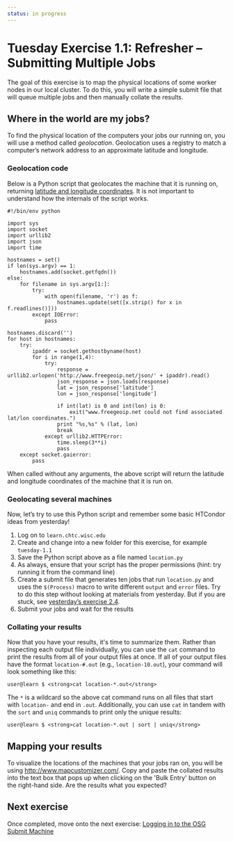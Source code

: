```yaml
---
status: in progress
---
```


Tuesday Exercise 1.1: Refresher – Submitting Multiple Jobs
==========================================================

The goal of this exercise is to map the physical locations of some worker nodes in our local cluster. To do this, you will write a simple submit file that will queue multiple jobs and then manually collate the results.

Where in the world are my jobs?
-------------------------------

To find the physical location of the computers your jobs our running on, you will use a method called *geolocation*. Geolocation uses a registry to match a computer’s network address to an approximate latitude and longitude.

### Geolocation code

Below is a Python script that geolocates the machine that it is running on, returning [latitude and longitude coordinates](https://en.wikipedia.org/wiki/Geographic_coordinate_system). It is not important to understand how the internals of the script works.

``` file
#!/bin/env python

import sys
import socket
import urllib2
import json
import time

hostnames = set()
if len(sys.argv) == 1:
    hostnames.add(socket.getfqdn())
else:
    for filename in sys.argv[1:]:
        try:
            with open(filename, 'r') as f:
                hostnames.update(set([x.strip() for x in f.readlines()]))
        except IOError:
            pass

hostnames.discard('')
for host in hostnames:
    try:
        ipaddr = socket.gethostbyname(host)
        for i in range(1,4):
            try:
                response = urllib2.urlopen('http://www.freegeoip.net/json/' + ipaddr).read()
                json_response = json.loads(response)
                lat = json_response['latitude']
                lon = json_response['longitude']

                if int(lat) is 0 and int(lon) is 0:
                    exit("www.freegeoip.net could not find associated lat/lon coordinates.")
                print "%s,%s" % (lat, lon)
                break
            except urllib2.HTTPError:
                time.sleep(3**i)
                pass
    except socket.gaierror:
        pass
```

When called without any arguments, the above script will return the latitude and longitude coordinates of the machine that it is run on.

### Geolocating several machines

Now, let’s try to use this Python script and remember some basic HTCondor ideas from yesterday!

1.  Log on to `learn.chtc.wisc.edu`
2.  Create and change into a new folder for this exercise, for example `tuesday-1.1`
3.  Save the Python script above as a file named `location.py`
4.  As always, ensure that your script has the proper permissions (hint: try running it from the command line)
5.  Create a submit file that generates ten jobs that run `location.py` and uses the `$(Process)` macro to write different `output` and `error` files. Try to do this step without looking at materials from yesterday. But if you are stuck, see [yesterday’s exercise 2.4](../day1/part2-ex4-queue-n.md).
6.  Submit your jobs and wait for the results

### Collating your results

Now that you have your results, it's time to summarize them. Rather than inspecting each output file individually, you can use the `cat` command to print the results from all of your output files at once. If all of your output files have the format `location-#.out` (e.g., `location-10.out`), your command will look something like this:

``` console
user@learn $ <strong>cat location-*.out</strong>
```

The `*` is a wildcard so the above cat command runs on all files that start with `location-` and end in `.out`. Additionally, you can use `cat` in tandem with the `sort` and `uniq` commands to print only the unique results:

``` console
user@learn $ <strong>cat location-*.out | sort | uniq</strong>
```

Mapping your results
--------------------

To visualize the locations of the machines that your jobs ran on, you will be using <http://www.mapcustomizer.com/>. Copy and paste the collated results into the text box that pops up when clicking on the 'Bulk Entry' button on the right-hand side. Are the results what you expected?

Next exercise
-------------

Once completed, move onto the next exercise: [Logging in to the OSG Submit Machine](part1-ex2-login-scp.md)


